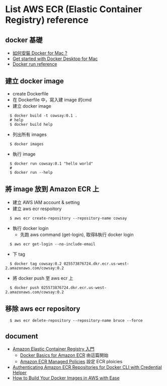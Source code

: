 # List AWS ECR (Elastic Container Registry) reference

## docker 基礎
  * [如何安裝 Docker for Mac ?](https://oomusou.io/docker/docker-for-mac/)
  * [Get started with Docker Desktop for Mac](https://docs.docker.com/docker-for-mac/)
  * [Docker run reference](https://docs.docker.com/engine/reference/run/)

## 建立 docker image
  * create Dockerfile 
  * 在 Dockerfile 中，寫入建 image 的cmd
  * 建立 docker image
```
  $ docker build -t cowsay:0.1 .
  # help
  $ docker build help
```
  * 列出所有 images
```
  $ docker images
```
  * 執行 image
```
  $ docker run cowsay:0.1 "hello world"
  #
  $ docker run --help
```

## 將 image 放到 Amazon ECR 上
  * 建立 AWS IAM account & setting
  * 建立 aws ecr respoitory
```
  $ aws ecr create-repository --repository-name cowsay
```
  * 執行 docker login
     * 先跑 aws command (get-login), 取得&執行 docker login  
```
  $ aws ecr get-login --no-include-email
```
  * 下 tag
```
  $ docker tag cowsay:0.2 025573876724.dkr.ecr.us-west-2.amazonaws.com/cowsay:0.2
```
  * 將 docker push 至 aws ecr 上 
```
  $ docker push 025573876724.dkr.ecr.us-west-2.amazonaws.com/cowsay:0.2
```

## 移除 aws ecr repository
```
  $ aws ecr delete-repository --repository-name bruce --force
```

## document
  * [Amazon Elastic Container Registry 入門](https://aws.amazon.com/tw/ecr/getting-started/)
    * [Docker Basics for Amazon ECR](https://docs.aws.amazon.com/en_us/AmazonECR/latest/userguide/docker-basics.html) 由這篇開始 
    * [Amazon ECR Managed Policies](https://docs.aws.amazon.com/en_us/AmazonECR/latest/userguide/ecr_managed_policies.html) 設定 ECR ploicies
  * [Authenticating Amazon ECR Repositories for Docker CLI with Credential Helper](https://aws.amazon.com/tw/blogs/compute/authenticating-amazon-ecr-repositories-for-docker-cli-with-credential-helper/)
  * [How to Build Your Docker Images in AWS with Ease](https://dev.to/kylegalbraith/how-to-build-your-docker-images-in-aws-with-ease-3174)
